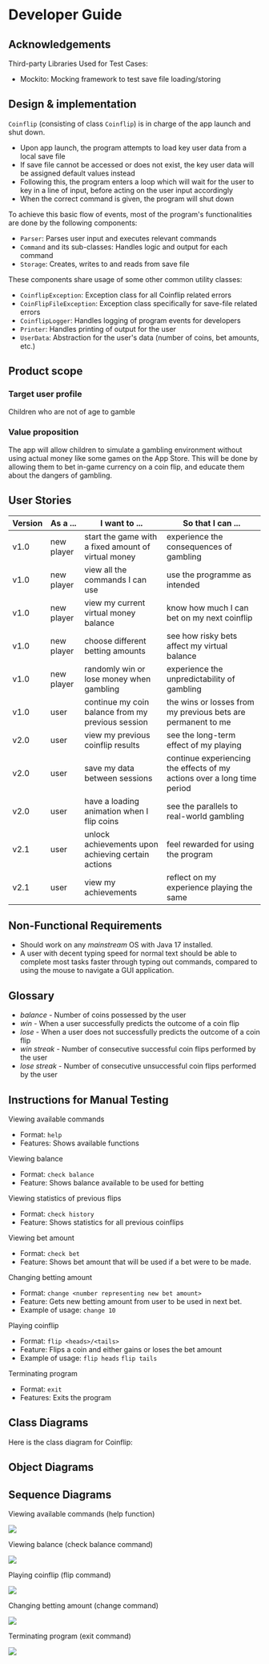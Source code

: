 # Developer Guide

## Acknowledgements

Third-party Libraries Used for Test Cases:

* Mockito: Mocking framework to test save file loading/storing

## Design & implementation

`Coinflip` (consisting of class `Coinflip`) is in charge of the app launch and shut down.

* Upon app launch, the program attempts to load key user data from a local save file
* If save file cannot be accessed or does not exist, the key user data will be assigned default values instead
* Following this, the program enters a loop which will wait for the user to key in a line of input,
  before acting on the user input accordingly
* When the correct command is given, the program will shut down

To achieve this basic flow of events, most of the program's functionalities are done by the following components:

* `Parser`: Parses user input and executes relevant commands
* `Command` and its sub-classes: Handles logic and output for each command
* `Storage`: Creates, writes to and reads from save file

These components share usage of some other common utility classes:

* `CoinflipException`: Exception class for all Coinflip related errors
* `CoinFlipFileException`: Exception class specifically for save-file related errors
* `CoinflipLogger`: Handles logging of program events for developers
* `Printer`: Handles printing of output for the user
* `UserData`: Abstraction for the user's data (number of coins, bet amounts, etc.)

## Product scope

### Target user profile

Children who are not of age to gamble

### Value proposition

The app will allow children to simulate a gambling environment without using actual money
like some games on the App Store. This will be done by allowing them to bet in-game currency
on a coin flip, and educate them about the dangers of gambling.

## User Stories

| Version | As a ...   | I want to ...                                       | So that I can ...                                                       |
|---------|------------|-----------------------------------------------------|-------------------------------------------------------------------------|
| v1.0    | new player | start the game with a fixed amount of virtual money | experience the consequences of gambling                                 |
| v1.0    | new player | view all the commands I can use                     | use the programme as intended                                           |
| v1.0    | new player | view my current virtual money balance               | know how much I can bet on my next coinflip                             |
| v1.0    | new player | choose different betting amounts                    | see how risky bets affect my virtual balance                            |
| v1.0    | new player | randomly win or lose money when gambling            | experience the unpredictability of gambling                             |
| v1.0    | user       | continue my coin balance from my previous session   | the wins or losses from my previous bets are permanent to me            |
| v2.0    | user       | view my previous coinflip results                   | see the long-term effect of my playing                                  |
| v2.0    | user       | save my data between sessions                       | continue experiencing the effects of my actions over a long time period |
| v2.0    | user       | have a loading animation when I flip coins          | see the parallels to real-world gambling                                |
| v2.1    | user       | unlock achievements upon achieving certain actions  | feel rewarded for using the program                                     |
| v2.1    | user       | view my achievements                                | reflect on my experience playing the same                               |

## Non-Functional Requirements

* Should work on any _mainstream_ OS with Java 17 installed.
* A user with decent typing speed for normal text should be able to complete most tasks faster through typing out
  commands, compared to using the mouse to navigate a GUI application.

## Glossary

* *balance* - Number of coins possessed by the user
* *win* - When a user successfully predicts the outcome of a coin flip
* *lose* - When a user does not successfully predicts the outcome of a coin flip
* *win streak* - Number of consecutive successful coin flips performed by the user
* *lose streak* - Number of consecutive unsuccessful coin flips performed by the user

## Instructions for Manual Testing

Viewing available commands

* Format: `help`
* Features: Shows available functions

Viewing balance

* Format: `check balance`
* Feature: Shows balance available to be used for betting

Viewing statistics of previous flips

* Format: `check history`
* Feature: Shows statistics for all previous coinflips

Viewing bet amount

* Format: `check bet`
* Feature: Shows bet amount that will be used if a bet were to be made.

Changing betting amount

* Format: `change <number representing new bet amount>`
* Feature: Gets new betting amount from user to be used in next bet.
* Example of usage:
  `change 10`

Playing coinflip

* Format: `flip <heads>/<tails>`
* Feature: Flips a coin and either gains or loses the bet amount
* Example of usage:
  `flip heads`
  `flip tails`

Terminating program

* Format: `exit`
* Features: Exits the program

## Class Diagrams

Here is the class diagram for Coinflip:

## Object Diagrams

## Sequence Diagrams

Viewing available commands (help function)

![](./diagrams/help.svg)

Viewing balance (check balance command)

![](./diagrams/checkbalance.svg)

Playing coinflip (flip command)

![](./diagrams/flip.svg)

Changing betting amount (change command)

![](./diagrams/change.svg)

Terminating program (exit command)

![](./diagrams/exit.svg)